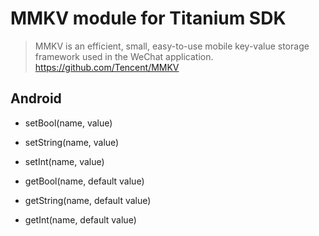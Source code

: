 # MMKV module for Titanium SDK 

> MMKV is an efficient, small, easy-to-use mobile key-value storage framework used in the WeChat application. 
https://github.com/Tencent/MMKV

## Android

* setBool(name, value)
* setString(name, value)
* setInt(name, value)

* getBool(name, default value)
* getString(name, default value)
* getInt(name, default value)
